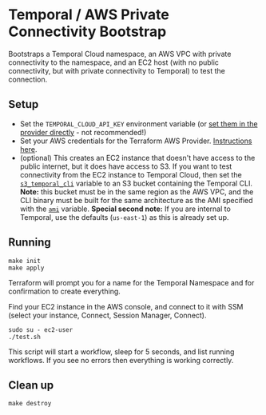 # Temporal / AWS Private Connectivity Bootstrap

Bootstraps a Temporal Cloud namespace, an AWS VPC with private connectivity to the namespace, and an EC2 host (with no public connectivity, but with private connectivity to Temporal) to test the connection.

## Setup
* Set the `TEMPORAL_CLOUD_API_KEY` environment variable (or [set them in the provider directly](https://registry.terraform.io/providers/temporalio/temporalcloud/latest/docs#provider-configuration) - not recommended!)
* Set your AWS credentials for the Terraform AWS Provider. [Instructions here](https://registry.terraform.io/providers/hashicorp/aws/latest/docs#authentication-and-configuration).
* (optional) This creates an EC2 instance that doesn't have access to the public internet, but it does have access to S3. If you want to test connectivity from the EC2 instance to Temporal Cloud, then set the [`s3_temporal_cli`](config/common.auto.tfvars) variable to an S3 bucket containing the Temporal CLI. **Note:** this bucket must be in the same region as the AWS VPC, and the CLI binary must be built for the same architecture as the AMI specified with the [`ami`](config/common.auto.tfvars) variable. **Special second note:** If you are internal to Temporal, use the defaults (`us-east-1`) as this is already set up.


## Running
```
make init
make apply
```
Terraform will prompt you for a name for the Temporal Namespace and for confirmation to create everything.

Find your EC2 instance in the AWS console, and connect to it with SSM (select your instance, Connect, Session Manager, Connect).

```
sudo su - ec2-user
./test.sh
```

This script will start a workflow, sleep for 5 seconds, and list running workflows. If you see no errors then everything is working correctly.

## Clean up
```
make destroy
```